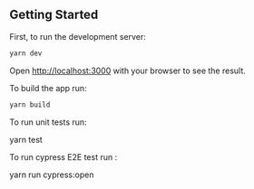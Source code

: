 ## Getting Started

First, to run the development server:

```bash
yarn dev
```

Open [http://localhost:3000](http://localhost:3000) with your browser to see the result.

To build the app run:

```bash
yarn build
```

To run unit tests run:

yarn test

To run cypress E2E test run :

yarn run cypress:open
